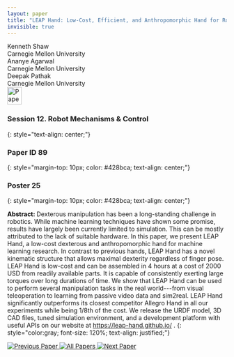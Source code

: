 ```yaml
---
layout: paper
title: "LEAP Hand: Low-Cost, Efficient, and Anthropomorphic Hand for Robot Learning"
invisible: true
---
```

<div class="paper-authors">
<div class="paper-author-box">
    <div class="paper-author-name">Kenneth Shaw</div>
    <div class="paper-author-uni">Carnegie Mellon University</div>
</div>
<div class="paper-author-box">
    <div class="paper-author-name">Ananye Agarwal</div>
    <div class="paper-author-uni">Carnegie Mellon University</div>
</div>
<div class="paper-author-box">
    <div class="paper-author-name">Deepak Pathak</div>
    <div class="paper-author-uni">Carnegie Mellon University</div>
</div>

</div><div class="paper-pdf">
<div> <a href="http://www.roboticsproceedings.org/rss19/p089.pdf"><img src="{{ site.baseurl }}/images/paper_link.png" alt="Paper Website" width = "33"  height = "40"/></a> </div>
</div>

### Session 12. Robot Mechanisms & Control
{: style="text-align: center;"}

### Paper ID 89
{: style="margin-top: 10px; color: #428bca; text-align: center;"}

### Poster 25
{: style="margin-top: 10px; color: #428bca; text-align: center;"}

<b style="color: black;">Abstract: </b>Dexterous manipulation has been a long-standing challenge in robotics. While machine learning techniques have shown some promise, results have largely been currently limited to simulation.  This can be mostly attributed to the lack of suitable hardware. In this paper, we present LEAP Hand, a low-cost dexterous and anthropomorphic hand for machine learning research. In contrast to previous hands, LEAP Hand has a novel kinematic structure that allows maximal dexterity regardless of finger pose. LEAP Hand is low-cost and can be assembled in 4 hours at a cost of 2000 USD from readily available parts.  It is capable of consistently exerting large torques over long durations of time. We show that LEAP Hand can be used to perform several manipulation tasks in the real world---from visual teleoperation to learning from passive video data and sim2real. LEAP Hand significantly outperforms its closest competitor Allegro Hand in all our experiments while being 1/8th of the cost.  We release the URDF model, 3D CAD files, tuned simulation environment, and a development platform with useful APIs on our website at https://leap-hand.github.io/ .
{: style="color:gray; font-size: 120%; text-align: justified;"}


<div class="paper-menu">
<a href="{{ site.baseurl }}/program/papers/088/"> <img src="{{ site.baseurl }}/images/previous_paper_icon.png" alt="Previous Paper" title="Previous Paper"/> </a>
<a href="{{ site.baseurl }}/program/papers"><img src="{{ site.baseurl }}/images/overview_icon.png" alt="All Papers" title="All Papers"/> </a>
<a href="{{ site.baseurl }}/program/papers/090/"> <img src="{{ site.baseurl }}/images/next_paper_icon.png" alt="Next Paper" title="Next Paper"/> </a>

</div>
